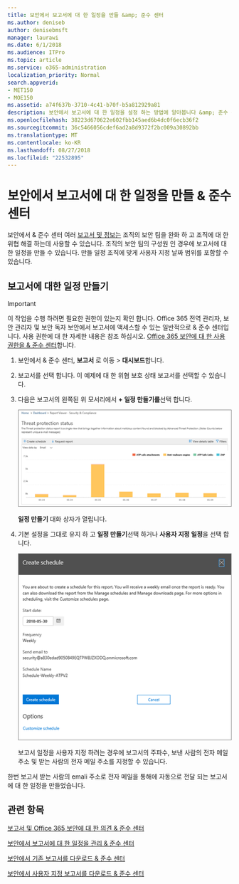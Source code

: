 ```yaml
---
title: 보안에서 보고서에 대 한 일정을 만들 &amp; 준수 센터
ms.author: deniseb
author: denisebmsft
manager: laurawi
ms.date: 6/1/2018
ms.audience: ITPro
ms.topic: article
ms.service: o365-administration
localization_priority: Normal
search.appverid:
- MET150
- MOE150
ms.assetid: a74f637b-3710-4c41-b70f-b5a812929a81
description: 보안에서 보고서에 대 한 일정을 설정 하는 방법에 알아봅니다 &amp; 준수 센터입니다.
ms.openlocfilehash: 38223d670622e602fbb145aed6b4dc0f6ecb36f2
ms.sourcegitcommit: 36c5466056cdef6ad2a8d9372f2bc009a30892bb
ms.translationtype: MT
ms.contentlocale: ko-KR
ms.lasthandoff: 08/27/2018
ms.locfileid: "22532895"
---
```

# <a name="create-a-schedule-for-a-report-in-the-security-amp-compliance-center"></a>보안에서 보고서에 대 한 일정을 만들 &amp; 준수 센터

보안에서 &amp; 준수 센터 여러 [보고서 및 정보는](reports-and-insights-in-security-and-compliance.md) 조직의 보안 팀을 완화 하 고 조직에 대 한 위협 해결 하는데 사용할 수 있습니다. 조직의 보안 팀의 구성원 인 경우에 보고서에 대 한 일정을 만들 수 있습니다. 만들 일정 조직에 맞게 사용자 지정 날짜 범위를 포함할 수 있습니다. 
  
## <a name="create-a-schedule-for-a-report"></a>보고서에 대한 일정 만들기

> [!IMPORTANT]
> 이 작업을 수행 하려면 필요한 권한이 있는지 확인 합니다. Office 365 전역 관리자, 보안 관리자 및 보안 독자 보안에서 보고서에 액세스할 수 있는 일반적으로 &amp; 준수 센터입니다. 사용 권한에 대 한 자세한 내용은 참조 하십시오. [Office 365 보안에 대 한 사용 권한을 &amp; 준수 센터](permissions-in-the-security-and-compliance-center.md)합니다.
  
1. 보안에서 &amp; 준수 센터, **보고서** 로 이동 \> **대시보드**합니다.
    
2. 보고서를 선택 합니다. 이 예제에 대 한 위협 보호 상태 보고서를 선택할 수 있습니다.
    
3. 다음은 보고서의 왼쪽된 위 모서리에서 **+ 일정 만들기를**선택 합니다.
    
    ![보안에서 보고서에 대 한 일정을 만들 수 &amp; 준수 센터](media/2311327c-14f6-4a17-b604-0c9ff2d485d1.png)
  
    **일정 만들기** 대화 상자가 열립니다. 
    
4. 기본 설정을 그대로 유지 하 고 **일정 만들기**선택 하거나 **사용자 지정 일정**을 선택 합니다.
    
    ![기본 설정을 사용 하거나 보고서 일정을 사용자 지정할 수 있습니다.](media/04fac327-8f73-4711-8319-58c11880fd96.png)
  
    보고서 일정을 사용자 지정 하려는 경우에 보고서의 주파수, 보낸 사람의 전자 메일 주소 및 받는 사람의 전자 메일 주소를 지정할 수 있습니다. 
    
한번 보고서 받는 사람의 emali 주소로 전자 메일을 통해에 자동으로 전달 되는 보고서에 대 한 일정을 만들었습니다. 
  
## <a name="related-topics"></a>관련 항목

[보고서 및 Office 365 보안에 대 한 의견 &amp; 준수 센터](reports-and-insights-in-security-and-compliance.md)
  
[보안에서 보고서에 대 한 일정을 관리 &amp; 준수 센터](manage-schedules-for-multiple-reports.md)
  
[보안에서 기존 보고서를 다운로드 &amp; 준수 센터](download-existing-reports.md)
  
[보안에서 사용자 지정 보고서를 다운로드 &amp; 준수 센터](set-up-and-download-a-custom-report.md)
  

